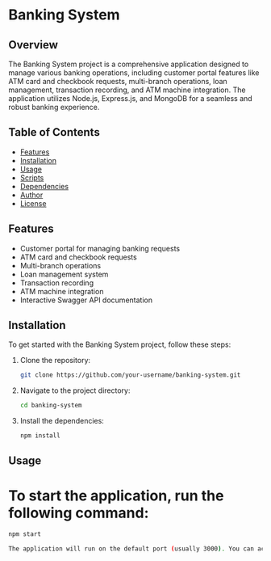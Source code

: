 # Banking System

## Overview

The Banking System project is a comprehensive application designed to manage various banking operations, including customer portal features like ATM card and checkbook requests, multi-branch operations, loan management, transaction recording, and ATM machine integration. The application utilizes Node.js, Express.js, and MongoDB for a seamless and robust banking experience.

## Table of Contents

- [Features](#features)
- [Installation](#installation)
- [Usage](#usage)
- [Scripts](#scripts)
- [Dependencies](#dependencies)
- [Author](#author)
- [License](#license)

## Features

- Customer portal for managing banking requests
- ATM card and checkbook requests
- Multi-branch operations
- Loan management system
- Transaction recording
- ATM machine integration
- Interactive Swagger API documentation

## Installation

To get started with the Banking System project, follow these steps:

1. Clone the repository:
   ```bash
   git clone https://github.com/your-username/banking-system.git

2. Navigate to the project directory:
   ```bash
   cd banking-system

3. Install the dependencies:
   ```bash
   npm install

## Usage
# To start the application, run the following command:
  ```bash
  npm start

The application will run on the default port (usually 3000). You can access the API documentation through Swagger UI by navigating to http://localhost:3000/api-docs.
